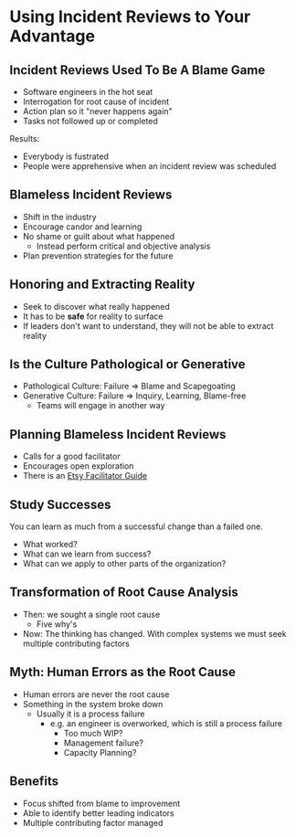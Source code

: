 # Using Incident Reviews to Your Advantage

## Incident Reviews Used To Be A Blame Game

- Software engineers in the hot seat
- Interrogation for root cause of incident
- Action plan so it "never happens again"
- Tasks not followed up or completed

Results:

- Everybody is fustrated
- People were apprehensive when an incident review was scheduled

## Blameless Incident Reviews

- Shift in the industry
- Encourage candor and learning
- No shame or guilt about what happened
  - Instead perform critical and objective analysis
- Plan prevention strategies for the future

## Honoring and Extracting Reality

- Seek to discover what really happened
- It has to be **safe** for reality to surface
- If leaders don't want to understand, they will not be able to extract reality

## Is the Culture Pathological or Generative

- Pathological Culture: Failure => Blame and Scapegoating
- Generative Culture: Failure => Inquiry, Learning, Blame-free
  - Teams will engage in another way

## Planning Blameless Incident Reviews

- Calls for a good facilitator
- Encourages open exploration
- There is an [Etsy Facilitator Guide](https://github.com/etsy/DebriefingFacilitationGuide/tree/master/guide)

## Study Successes

You can learn as much from a successful change than a failed one.

- What worked?
- What can we learn from success?
- What can we apply to other parts of the organization?

## Transformation of Root Cause Analysis

- Then: we sought a single root cause
  - Five why's
- Now: The thinking has changed. With complex systems we must seek multiple contributing factors

## Myth: Human Errors as the Root Cause

- Human errors are never the root cause
- Something in the system broke down
  - Usually it is a process failure
    - e.g. an engineer is overworked, which is still a process failure
      - Too much WIP?
      - Management failure?
      - Capacity Planning?

## Benefits

- Focus shifted from blame to improvement
- Able to identify better leading indicators
- Multiple contributing factor managed
